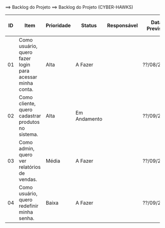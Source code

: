 ==> Backlog do Projeto 
==> Backlog do Projeto (CYBER-HAWKS)

| ID  | Item                                                  | Prioridade| Status        | Responsável  |Data Prevista | Critérios de Aceitação                          |
|-----|-------------------------------------------------------|------------|--------------|--------------|--------------|-------------------------------------------------|
| 01  | Como usuário, quero fazer login para acessar minha conta.| Alta    | A Fazer      |              | ??/08/2025   | Login com email e senha; mensagem de erro clara.|
| 02  | Como cliente, quero cadastrar produtos no sistema.     | Alta      | Em Andamento |              | ??/09/2025   | Produto salvo no banco; formulário validado.    |
| 03  | Como admin, quero ver relatórios de vendas.            | Média     | A Fazer      |              | ??/09/2025   | Relatório filtrado por data; exportar em PDF.   |
| 04  | Como usuário, quero redefinir minha senha.             | Baixa     | A Fazer      |              | ??/09/2025   | Link de redefinição enviado por e-mail.         |

